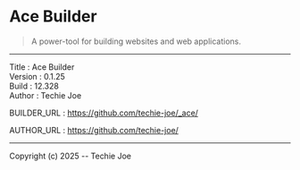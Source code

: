 # Ace Builder
> A power-tool for building websites and web applications.
------------------------------------------------------------------

Title    : Ace Builder  
Version  : 0.1.25  
Build    : 12.328  
Author   : Techie Joe  

BUILDER_URL  : https://github.com/techie-joe/_ace/  

AUTHOR_URL   : https://github.com/techie-joe/  

------------------------------------------------------------------

Copyright (c) 2025 -- Techie Joe
